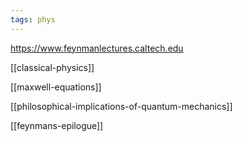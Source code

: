 ```yaml
---
tags: phys
---
```


<https://www.feynmanlectures.caltech.edu>

[[classical-physics]]

[[maxwell-equations]]

[[philosophical-implications-of-quantum-mechanics]]

[[feynmans-epilogue]]
